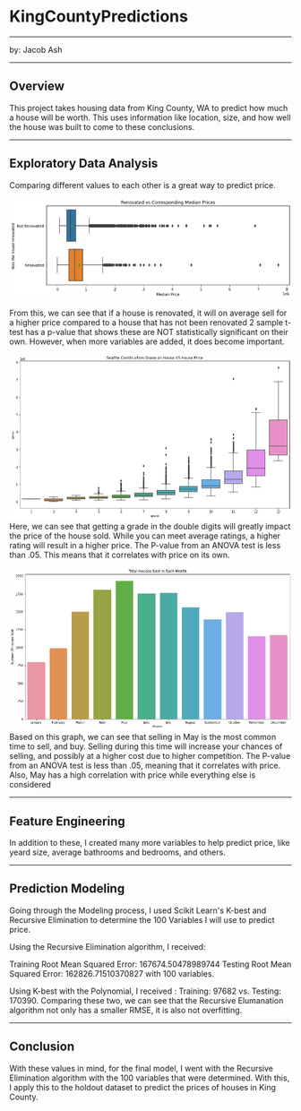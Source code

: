 # KingCountyPredictions
---
by: Jacob Ash
 
---
 
## Overview
 
This project takes housing data from King County, WA to predict how much a house will be worth.  This uses information like location, size, and how well the house was built to come to these conclusions.
 
---
 
## Exploratory Data Analysis
 
Comparing different values to each other is a great way to predict price. 
 
![Renovated vs not renovated houses and price](./images/renovated_boxplot_final.png)
 
From this, we can see that if a house is renovated, it will on average sell for a higher price compared to a house that has not been renovated
2 sample t-test has a p-value that shows these are NOT statistically significant on their own. However, when more variables are added, it does become important.
 
![Grades impacting price](./images/grade_box.png)
Here, we can see that getting a grade in the double digits will greatly impact the price of the house sold.  While you can meet average ratings, a higher rating will result in a higher price. The P-value from an ANOVA test is less than .05. This means that it correlates with price on its own. 
 
![Month vs Total houses sold](./images/sales_months.png)
Based on this graph, we can see that selling in May is the most common time to sell, and buy.  Selling during this time will increase your chances of selling, and possibly at a higher cost due to higher competition. The P-value from an ANOVA test is less than .05, meaning that it correlates with price. Also, May has a high correlation with price while everything else is considered
 
---
## Feature Engineering
 
In addition to these, I created many more variables to help predict price, like yeard size, average bathrooms and bedrooms, and others.
 
---
## Prediction Modeling
Going through the Modeling process, I used Scikit Learn's K-best and Recursive Elimination to determine the 100 Variables I will use to predict price.
 
Using the Recursive Elimination algorithm, I received:
 
Training Root Mean Squared Error: 167674.50478989744
Testing Root Mean Squared Error: 162826.71510370827 with 100 variables.
 
Using K-best with the Polynomial, I received :
Training:  97682 vs. Testing:  170390. 
Comparing these two, we can see that the Recursive Elumanation algorithm not only has a smaller RMSE, it is also not overfitting.
 
---
## Conclusion
 
With these values in mind, for the final model, I went with the Recursive Elimination algorithm with the 100 variables that were determined. With this, I apply this to the holdout dataset to predict the prices of houses in King County.
